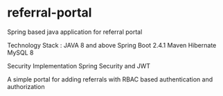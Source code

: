 # referral-portal
Spring based java application for referral portal


Technology Stack  : 
  JAVA 8 and above
  Spring Boot 2.4.1
  Maven
  Hibernate
  MySQL 8

Security Implementation
  Spring Security and JWT
  
A simple portal for adding referrals with RBAC based authentication and authorization
